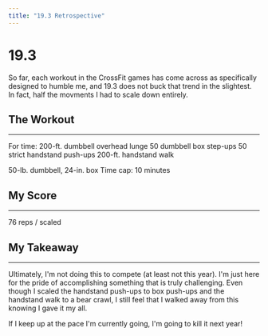 ```yaml
---
title: "19.3 Retrospective"
---
```


# 19.3


So far, each workout in the CrossFit games has come across as specifically designed to humble me, and 19.3 does not buck that trend in the slightest. In fact, half the movments I had to scale down entirely.



## The Workout

-----

For time:
200-ft. dumbbell overhead lunge
50 dumbbell box step-ups
50 strict handstand push-ups
200-ft. handstand walk

50-lb. dumbbell, 24-in. box 
Time cap: 10 minutes



## My Score

-----

76 reps / scaled



## My Takeaway

-----

Ultimately, I'm not doing this to compete (at least not this year). I'm just here for the pride of accomplishing something that is truly challenging. Even though I scaled the handstand push-ups to box push-ups and the handstand walk to a bear crawl, I still feel that I walked away from this knowing I gave it my all. 

If I keep up at the pace I'm currently going, I'm going to kill it next year!